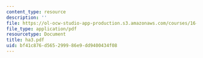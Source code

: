 ```yaml
---
content_type: resource
description: ''
file: https://ol-ocw-studio-app-production.s3.amazonaws.com/courses/16-225-computational-mechanics-of-materials-fall-2003/bf41c876d565299986e9dd9400434f08_ha3.pdf
file_type: application/pdf
resourcetype: Document
title: ha3.pdf
uid: bf41c876-d565-2999-86e9-dd9400434f08
---
```

